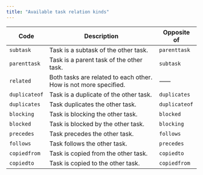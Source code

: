 ```yaml
---
title: "Available task relation kinds"
---
```


| Code | Description | Opposite of |
|------|-------------|-------------|
| `subtask` | Task is a subtask of the other task.       | `parenttask` |
| `parenttask` | Task is a parent task of the other task. | `subtask` |
| `related` | Both tasks are related to each other.<br  /> How is not more specified. | ⸺ |
| `duplicateof` | Task is a duplicate of the other task. | `duplicates` |
| `duplicates` | Task duplicates the other task. | `duplicateof` |
| `blocking` | Task is blocking the other task. | `blocked` |
| `blocked` | Task is blocked by the other task. | `blocking` |
| `precedes` | Task precedes the other task. | `follows` |
| `follows` | Task follows the other task. | `precedes` |
| `copiedfrom` | Task is copied from the other task. | `copiedto` |
| `copiedto` | Task is copied to the other task. | `copiedfrom` |
